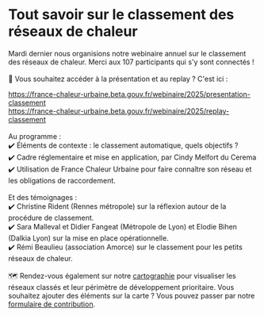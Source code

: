 # Tout savoir sur le classement des réseaux de chaleur

Mardi dernier nous organisions notre webinaire annuel sur le classement des réseaux de chaleur. Merci aux 107 participants qui s'y sont connectés !\
\
🎥 Vous souhaitez accéder à la présentation et au replay ? C'est ici :&#x20;

[https://france-chaleur-urbaine.beta.gouv.fr/webinaire/2025/presentation-classement\
https://france-chaleur-urbaine.beta.gouv.fr/webinaire/2025/replay-classement ](https://france-chaleur-urbaine.beta.gouv.fr/webinaire/2025/presentation-classementhttps://france-chaleur-urbaine.beta.gouv.fr/webinaire/2025/replay-classement)\
\
Au programme :\
✔️ Éléments de contexte : le classement automatique, quels objectifs ?\
✔️ Cadre réglementaire et mise en application, par Cindy Melfort du Cerema\
✔️ Utilisation de France Chaleur Urbaine pour faire connaître son réseau et les obligations de raccordement.\
\
Et des témoignages :\
✔️ Christine Rident (Rennes métropole) sur la réflexion autour de la procédure de classement.\
✔️ Sara Malleval et Didier Fangeat (Métropole de Lyon) et Elodie Bihen (Dalkia Lyon) sur la mise en place opérationnelle.\
✔️ Rémi Beaulieu (association Amorce) sur le classement pour les petits réseaux de chaleur.\
\
🗺️ Rendez-vous également sur notre [cartographie](https://france-chaleur-urbaine.beta.gouv.fr/carte) pour visualiser les réseaux classés et leur périmètre de développement prioritaire. Vous souhaitez ajouter des éléments sur la carte ? Vous pouvez passer par notre [formulaire de contribution](https://france-chaleur-urbaine.beta.gouv.fr/contribution).

<figure><img src=".gitbook/assets/FCU_replay_classement.jpg" alt=""><figcaption></figcaption></figure>
